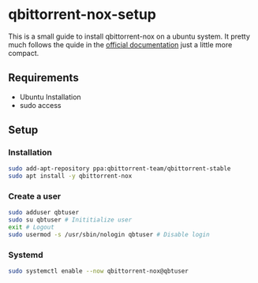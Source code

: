 # qbittorrent-nox-setup
This is a small guide to install qbittorrent-nox on a ubuntu system. It pretty much follows the quide in the [official documentation](https://github.com/qbittorrent/qBittorrent/wiki/Running-qBittorrent-without-X-server-(WebUI-only,-systemd-service-set-up,-Ubuntu-15.04-or-newer)) just a little more compact.

## Requirements
- Ubuntu Installation
- sudo access

## Setup
### Installation
```bash
sudo add-apt-repository ppa:qbittorrent-team/qbittorrent-stable
sudo apt install -y qbittorrent-nox
```

### Create a user
```bash
sudo adduser qbtuser
sudo su qbtuser # Inititialize user
exit # Logout
sudo usermod -s /usr/sbin/nologin qbtuser # Disable login
```

### Systemd
```bash
sudo systemctl enable --now qbittorrent-nox@qbtuser
```
